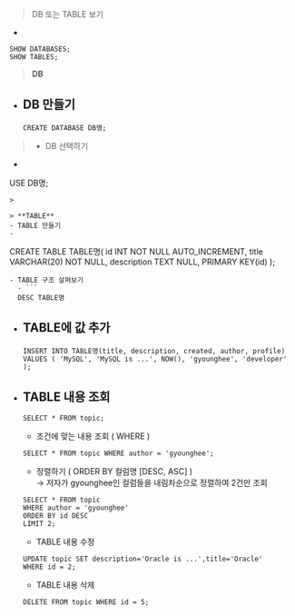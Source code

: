 > DB 또는 TABLE 보기
- 
```
SHOW DATABASES;
SHOW TABLES;
```

> **DB**
- DB 만들기  
  - 
  ```
  CREATE DATABASE DB명;
  ```
>
> - DB 선택하기  
  - ```
  USE DB명;
  ```
>

> **TABLE**
- TABLE 만들기  
  - 
  ```
  CREATE TABLE TABLE명(
  id INT NOT NULL AUTO_INCREMENT,
  title VARCHAR(20) NOT NULL,
  description TEXT NULL,
  PRIMARY KEY(id)
  );
```
- TABLE 구조 살펴보기
  - ```
  DESC TABLE명
  ```
- TABLE에 값 추가
  - 
  ```
  INSERT INTO TABLE명(title, description, created, author, profile) VALUES ( 'MySQL', 'MySQL is ...', NOW(), 'gyounghee', 'developer' ); 
  ```
- TABLE 내용 조회
  - 
  ```
  SELECT * FROM topic;
  ```
  - 조건에 맞는 내용 조회 ( WHERE )  
  ```
  SELECT * FROM topic WHERE author = 'gyounghee';
  ```
  - 정렬하기 ( ORDER BY 컬럼명 [DESC, ASC] )   
  → 저자가 gyounghee인 컬럼들을 내림차순으로 정렬하여 2건만 조회
  ```
  SELECT * FROM topic 
  WHERE author = 'gyounghee' 
  ORDER BY id DESC
  LIMIT 2;
  ````
  - TABLE 내용 수정 
  ```
  UPDATE topic SET description='Oracle is ...',title='Oracle' 
  WHERE id = 2;
  ```
  - TABLE 내용 삭제
  ```
  DELETE FROM topic WHERE id = 5;
  ```